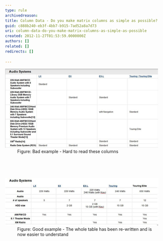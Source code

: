 ```yaml
---
type: rule
archivedreason: 
title: Column Data - Do you make matrix columns as simple as possible?
guid: c888b240-eb3f-4bb7-b915-7ad52a8a7d73
uri: column-data-do-you-make-matrix-columns-as-simple-as-possible
created: 2012-11-27T01:53:59.0000000Z
authors: []
related: []
redirects: []

---
```



<dl class="badImage"><dt><img alt="Bad alignment" src="../../assets/bad-matrixcol.jpg" /></dt>
<dd>Figure: Bad example - Hard to read these columns</dd></dl>
<br><excerpt class='endintro'></excerpt><br>
​<dl class="goodImage"><dt><img alt="Good alignment" src="../../assets/good-matrixcol.jpg" /></dt>
<dd>Figure: Good example - The whole table has been re-written and is now easier to understand</dd></dl>



